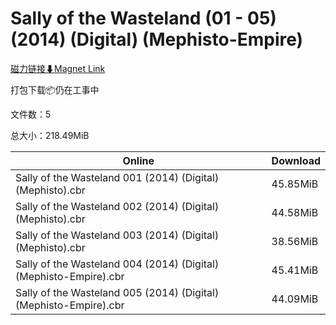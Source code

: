 # Sally of the Wasteland (01 - 05) (2014) (Digital) (Mephisto-Empire)

[磁力链接⬇Magnet Link](magnet:?xt=urn:btih:e8f939ac31868e54054da6b6e5cb1c047079b6ab&dn=Sally%20of%20the%20Wasteland%20%2801%20-%2005%29%20%282014%29%20%28Digital%29%20%28Mephisto-Empire%29)

打包下载📦仍在工事中

文件数：5

总大小：218.49MiB

Online | Download
--- | ---
Sally of the Wasteland 001 (2014) (Digital) (Mephisto).cbr | 45.85MiB
Sally of the Wasteland 002 (2014) (Digital) (Mephisto).cbr | 44.58MiB
Sally of the Wasteland 003 (2014) (Digital) (Mephisto).cbr | 38.56MiB
Sally of the Wasteland 004 (2014) (Digital) (Mephisto-Empire).cbr | 45.41MiB
Sally of the Wasteland 005 (2014) (Digital) (Mephisto-Empire).cbr | 44.09MiB